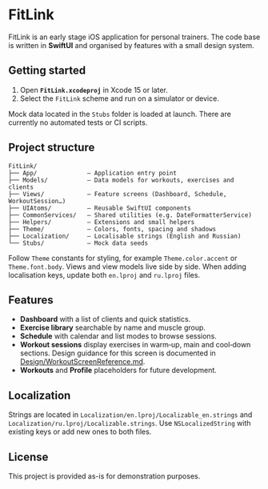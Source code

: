 # FitLink

FitLink is an early stage iOS application for personal trainers. The code base is written in **SwiftUI** and organised by features with a small design system.

## Getting started

1. Open **`FitLink.xcodeproj`** in Xcode 15 or later.
2. Select the `FitLink` scheme and run on a simulator or device.

Mock data located in the `Stubs` folder is loaded at launch. There are currently no automated tests or CI scripts.

## Project structure

```
FitLink/
├── App/              – Application entry point
├── Models/           – Data models for workouts, exercises and clients
├── Views/            – Feature screens (Dashboard, Schedule, WorkoutSession…)
├── UIAtoms/          – Reusable SwiftUI components
├── CommonServices/   – Shared utilities (e.g. DateFormatterService)
├── Helpers/          – Extensions and small helpers
├── Theme/            – Colors, fonts, spacing and shadows
├── Localization/     – Localisable strings (English and Russian)
└── Stubs/            – Mock data seeds
```

Follow `Theme` constants for styling, for example `Theme.color.accent` or `Theme.font.body`. Views and view models live side by side. When adding localisation keys, update both `en.lproj` and `ru.lproj` files.

## Features

- **Dashboard** with a list of clients and quick statistics.
- **Exercise library** searchable by name and muscle group.
- **Schedule** with calendar and list modes to browse sessions.
- **Workout sessions** display exercises in warm‑up, main and cool‑down sections. Design guidance for this screen is documented in [Design/WorkoutScreenReference.md](Design/WorkoutScreenReference.md).
- **Workouts** and **Profile** placeholders for future development.

## Localization

Strings are located in `Localization/en.lproj/Localizable_en.strings` and `Localization/ru.lproj/Localizable.strings`. Use `NSLocalizedString` with existing keys or add new ones to both files.

## License

This project is provided as-is for demonstration purposes.
